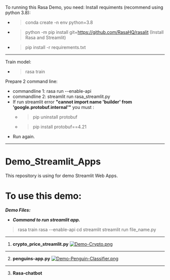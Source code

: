 To running this Rasa Demo, you need:
Install requiments (recommend using python 3.8):
* > conda create -n env python=3.8
* > python -m pip install git+https://github.com/RasaHQ/rasalit (Install Rasa and Streamlit)
* > pip install -r requirements.txt

----------------------
Train model:
* > rasa train

Prepare 2 command line:
* commandline 1: rasa run --enable-api
* commandline 2: streamlit run rasa_streamlit.py
* If run streamlit error **"cannot import name 'builder' from 'google.protobuf.internal'"** you must :
  * > pip uninstall protobuf
  * > pip install protobuf==4.21
* Run again.
----------------------------
# Demo_Streamlit_Apps
This repository is using for demo Streamlit Web Apps.

# To use this demo:
***Demo Files:***
* ***Command to run streamlit app.***
>rasa train
>rasa --enable-api
>cd streamlit
>streamlit run file_name.py
--------------------------
1. **crypto_price_streamlit.py**
[![Demo-Crypto.png](https://i.postimg.cc/MKnwcdY9/Demo-Crypto.png)](https://postimg.cc/BXfkk5kF)
--------------------------
2. **penguins-app.py**
[![Demo-Penguin-Classifier.png](https://i.postimg.cc/pr9Sd1t8/Demo-Penguin-Classifier.png)](https://postimg.cc/Pvjy3yJr)
--------------------------
3. **Rasa-chatbot**
